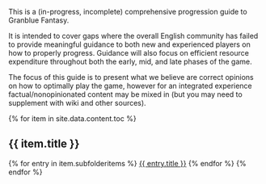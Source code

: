 This is a (in-progress, incomplete) comprehensive progression guide to Granblue Fantasy.

It is intended to cover gaps where the overall English community has failed to provide meaningful guidance to both new and experienced players on how to properly progress. Guidance will also focus on efficient resource expenditure throughout both the early, mid, and late phases of the game.

The focus of this guide is to present what we believe are correct opinions on how to optimally play the game, however for an integrated experience factual/nonopinionated content may be mixed in (but you may need to supplement with wiki and other sources).

<div>
    {% for item in site.data.content.toc %}
    <h2>{{ item.title }}</h2>
        {% for entry in item.subfolderitems %}
            <a href="{{ entry.url }}">{{ entry.title }}</a>
        {% endfor %}
    {% endfor %}
</div>